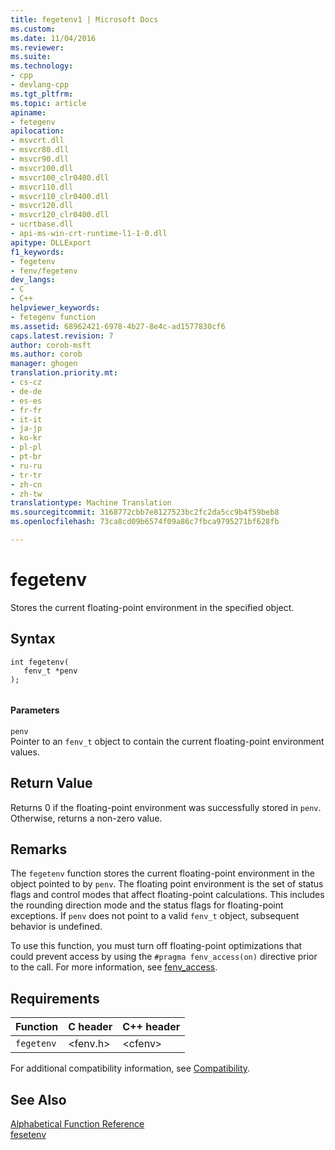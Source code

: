```yaml
---
title: fegetenv1 | Microsoft Docs
ms.custom: 
ms.date: 11/04/2016
ms.reviewer: 
ms.suite: 
ms.technology:
- cpp
- devlang-cpp
ms.tgt_pltfrm: 
ms.topic: article
apiname:
- fetegenv
apilocation:
- msvcrt.dll
- msvcr80.dll
- msvcr90.dll
- msvcr100.dll
- msvcr100_clr0400.dll
- msvcr110.dll
- msvcr110_clr0400.dll
- msvcr120.dll
- msvcr120_clr0400.dll
- ucrtbase.dll
- api-ms-win-crt-runtime-l1-1-0.dll
apitype: DLLExport
f1_keywords:
- fegetenv
- fenv/fegetenv
dev_langs:
- C
- C++
helpviewer_keywords:
- fetegenv function
ms.assetid: 68962421-6978-4b27-8e4c-ad1577830cf6
caps.latest.revision: 7
author: corob-msft
ms.author: corob
manager: ghogen
translation.priority.mt:
- cs-cz
- de-de
- es-es
- fr-fr
- it-it
- ja-jp
- ko-kr
- pl-pl
- pt-br
- ru-ru
- tr-tr
- zh-cn
- zh-tw
translationtype: Machine Translation
ms.sourcegitcommit: 3168772cbb7e8127523bc2fc2da5cc9b4f59beb8
ms.openlocfilehash: 73ca8cd09b6574f09a86c7fbca9795271bf628fb

---
```

# fegetenv
Stores the current floating-point environment in the specified object.  
  
## Syntax  
  
```  
int fegetenv(  
   fenv_t *penv  
);  
  
```  
  
#### Parameters  
 `penv`  
 Pointer to an `fenv_t` object to contain the current floating-point environment values.  
  
## Return Value  
 Returns 0 if the floating-point environment was successfully stored in `penv`. Otherwise, returns a non-zero value.  
  
## Remarks  
 The `fegetenv` function stores the current floating-point environment in the object pointed to by `penv`. The floating point environment is the set of status flags and control modes that affect floating-point calculations. This includes the rounding direction mode and the status flags for floating-point exceptions.  If `penv` does not point to a valid `fenv_t` object, subsequent behavior is undefined.  
  
 To use this function, you must turn off floating-point optimizations that could prevent access by using the `#pragma fenv_access(on)` directive prior to the call. For more information, see [fenv_access](../../preprocessor/fenv-access.md).  
  
## Requirements  
  
|Function|C header|C++ header|  
|--------------|--------------|------------------|  
|`fegetenv`|\<fenv.h>|\<cfenv>|  
  
 For additional compatibility information, see [Compatibility](../../c-runtime-library/compatibility.md).  
  
## See Also  
 [Alphabetical Function Reference](../../c-runtime-library/reference/crt-alphabetical-function-reference.md)   
 [fesetenv](../../c-runtime-library/reference/fesetenv1.md)


<!--HONumber=Jan17_HO1-->


